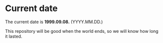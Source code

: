 # Current date

The current date is **1999.09.08.** (YYYY.MM.DD.)

This repository will be good when the world ends, so we will know how long it lasted.